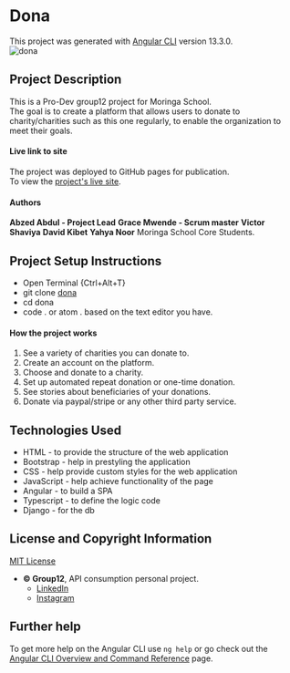 # Dona

This project was generated with [Angular CLI](https://github.com/angular/angular-cli) version 13.3.0.     
![dona](#)

## Project Description
This is a Pro-Dev group12 project for Moringa School.         
The goal is to create a platform that allows users to donate to  charity/charities such as this one  regularly, to enable the organization to meet their goals.

#### Live link to site
The project was deployed to GitHub pages for publication.     
To view the [project's live site](#).

#### Authors
**Abzed Abdul - Project Lead**
**Grace Mwende - Scrum master**
**Victor Shaviya**
**David Kibet**
**Yahya Noor**
Moringa School Core Students.

## Project Setup Instructions
- Open Terminal {Ctrl+Alt+T}     
- git clone [dona](https://github.com/ShaviyaVictor/dona)      
- cd dona      
- code . or atom . based on the text editor you have.

#### How the project works
1. See a variety of charities you can donate to.
2. Create an account on the platform.
3. Choose and donate to a charity.
4. Set up automated repeat donation or one-time donation.
5. See stories about beneficiaries of your donations.
6. Donate via paypal/stripe or any other third party service.


## Technologies Used
- HTML - to provide the structure of the web application
- Bootstrap - help in prestyling the application
- CSS - help provide custom styles for the web application
- JavaScript - help achieve functionality of the page
- Angular - to build a SPA
- Typescript - to define the logic code
- Django - for the db

## License and Copyright Information
[MIT License](https://github.com/ShaviyaVictor/dona/blob/main/LICENSE)
   
  
* **© Group12**, API consumption personal project.        
    - [LinkedIn](https://www.linkedin.com/in/victor-shaviya-532ab0110/)          
    - [Instagram](https://www.instagram.com/ignition_reads/)

## Further help

To get more help on the Angular CLI use `ng help` or go check out the [Angular CLI Overview and Command Reference](https://angular.io/cli) page.
